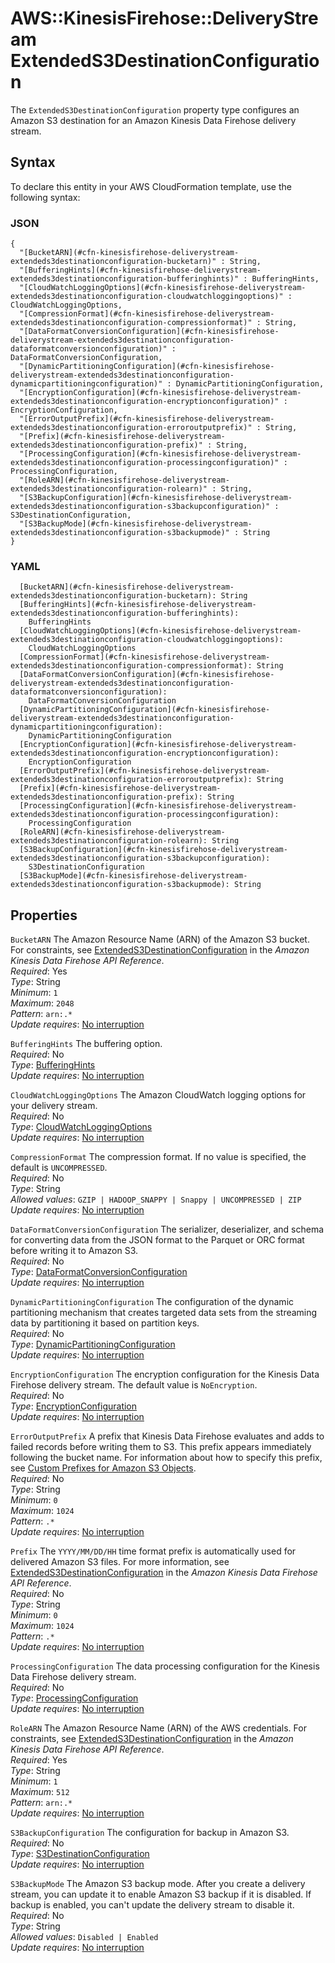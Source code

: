 # AWS::KinesisFirehose::DeliveryStream ExtendedS3DestinationConfiguration<a name="aws-properties-kinesisfirehose-deliverystream-extendeds3destinationconfiguration"></a>

The `ExtendedS3DestinationConfiguration` property type configures an Amazon S3 destination for an Amazon Kinesis Data Firehose delivery stream\.

## Syntax<a name="aws-properties-kinesisfirehose-deliverystream-extendeds3destinationconfiguration-syntax"></a>

To declare this entity in your AWS CloudFormation template, use the following syntax:

### JSON<a name="aws-properties-kinesisfirehose-deliverystream-extendeds3destinationconfiguration-syntax.json"></a>

```
{
  "[BucketARN](#cfn-kinesisfirehose-deliverystream-extendeds3destinationconfiguration-bucketarn)" : String,
  "[BufferingHints](#cfn-kinesisfirehose-deliverystream-extendeds3destinationconfiguration-bufferinghints)" : BufferingHints,
  "[CloudWatchLoggingOptions](#cfn-kinesisfirehose-deliverystream-extendeds3destinationconfiguration-cloudwatchloggingoptions)" : CloudWatchLoggingOptions,
  "[CompressionFormat](#cfn-kinesisfirehose-deliverystream-extendeds3destinationconfiguration-compressionformat)" : String,
  "[DataFormatConversionConfiguration](#cfn-kinesisfirehose-deliverystream-extendeds3destinationconfiguration-dataformatconversionconfiguration)" : DataFormatConversionConfiguration,
  "[DynamicPartitioningConfiguration](#cfn-kinesisfirehose-deliverystream-extendeds3destinationconfiguration-dynamicpartitioningconfiguration)" : DynamicPartitioningConfiguration,
  "[EncryptionConfiguration](#cfn-kinesisfirehose-deliverystream-extendeds3destinationconfiguration-encryptionconfiguration)" : EncryptionConfiguration,
  "[ErrorOutputPrefix](#cfn-kinesisfirehose-deliverystream-extendeds3destinationconfiguration-erroroutputprefix)" : String,
  "[Prefix](#cfn-kinesisfirehose-deliverystream-extendeds3destinationconfiguration-prefix)" : String,
  "[ProcessingConfiguration](#cfn-kinesisfirehose-deliverystream-extendeds3destinationconfiguration-processingconfiguration)" : ProcessingConfiguration,
  "[RoleARN](#cfn-kinesisfirehose-deliverystream-extendeds3destinationconfiguration-rolearn)" : String,
  "[S3BackupConfiguration](#cfn-kinesisfirehose-deliverystream-extendeds3destinationconfiguration-s3backupconfiguration)" : S3DestinationConfiguration,
  "[S3BackupMode](#cfn-kinesisfirehose-deliverystream-extendeds3destinationconfiguration-s3backupmode)" : String
}
```

### YAML<a name="aws-properties-kinesisfirehose-deliverystream-extendeds3destinationconfiguration-syntax.yaml"></a>

```
  [BucketARN](#cfn-kinesisfirehose-deliverystream-extendeds3destinationconfiguration-bucketarn): String
  [BufferingHints](#cfn-kinesisfirehose-deliverystream-extendeds3destinationconfiguration-bufferinghints):
    BufferingHints
  [CloudWatchLoggingOptions](#cfn-kinesisfirehose-deliverystream-extendeds3destinationconfiguration-cloudwatchloggingoptions):
    CloudWatchLoggingOptions
  [CompressionFormat](#cfn-kinesisfirehose-deliverystream-extendeds3destinationconfiguration-compressionformat): String
  [DataFormatConversionConfiguration](#cfn-kinesisfirehose-deliverystream-extendeds3destinationconfiguration-dataformatconversionconfiguration):
    DataFormatConversionConfiguration
  [DynamicPartitioningConfiguration](#cfn-kinesisfirehose-deliverystream-extendeds3destinationconfiguration-dynamicpartitioningconfiguration):
    DynamicPartitioningConfiguration
  [EncryptionConfiguration](#cfn-kinesisfirehose-deliverystream-extendeds3destinationconfiguration-encryptionconfiguration):
    EncryptionConfiguration
  [ErrorOutputPrefix](#cfn-kinesisfirehose-deliverystream-extendeds3destinationconfiguration-erroroutputprefix): String
  [Prefix](#cfn-kinesisfirehose-deliverystream-extendeds3destinationconfiguration-prefix): String
  [ProcessingConfiguration](#cfn-kinesisfirehose-deliverystream-extendeds3destinationconfiguration-processingconfiguration):
    ProcessingConfiguration
  [RoleARN](#cfn-kinesisfirehose-deliverystream-extendeds3destinationconfiguration-rolearn): String
  [S3BackupConfiguration](#cfn-kinesisfirehose-deliverystream-extendeds3destinationconfiguration-s3backupconfiguration):
    S3DestinationConfiguration
  [S3BackupMode](#cfn-kinesisfirehose-deliverystream-extendeds3destinationconfiguration-s3backupmode): String
```

## Properties<a name="aws-properties-kinesisfirehose-deliverystream-extendeds3destinationconfiguration-properties"></a>

`BucketARN` <a name="cfn-kinesisfirehose-deliverystream-extendeds3destinationconfiguration-bucketarn"></a>
The Amazon Resource Name \(ARN\) of the Amazon S3 bucket\. For constraints, see [ExtendedS3DestinationConfiguration](https://docs.aws.amazon.com/firehose/latest/APIReference/API_ExtendedS3DestinationConfiguration.html) in the _Amazon Kinesis Data Firehose API Reference_\.  
_Required_: Yes  
_Type_: String  
_Minimum_: `1`  
_Maximum_: `2048`  
_Pattern_: `arn:.*`  
_Update requires_: [No interruption](https://docs.aws.amazon.com/AWSCloudFormation/latest/UserGuide/using-cfn-updating-stacks-update-behaviors.html#update-no-interrupt)

`BufferingHints` <a name="cfn-kinesisfirehose-deliverystream-extendeds3destinationconfiguration-bufferinghints"></a>
The buffering option\.  
_Required_: No  
_Type_: [BufferingHints](aws-properties-kinesisfirehose-deliverystream-bufferinghints.md)  
_Update requires_: [No interruption](https://docs.aws.amazon.com/AWSCloudFormation/latest/UserGuide/using-cfn-updating-stacks-update-behaviors.html#update-no-interrupt)

`CloudWatchLoggingOptions` <a name="cfn-kinesisfirehose-deliverystream-extendeds3destinationconfiguration-cloudwatchloggingoptions"></a>
The Amazon CloudWatch logging options for your delivery stream\.  
_Required_: No  
_Type_: [CloudWatchLoggingOptions](aws-properties-kinesisfirehose-deliverystream-cloudwatchloggingoptions.md)  
_Update requires_: [No interruption](https://docs.aws.amazon.com/AWSCloudFormation/latest/UserGuide/using-cfn-updating-stacks-update-behaviors.html#update-no-interrupt)

`CompressionFormat` <a name="cfn-kinesisfirehose-deliverystream-extendeds3destinationconfiguration-compressionformat"></a>
The compression format\. If no value is specified, the default is `UNCOMPRESSED`\.  
_Required_: No  
_Type_: String  
_Allowed values_: `GZIP | HADOOP_SNAPPY | Snappy | UNCOMPRESSED | ZIP`  
_Update requires_: [No interruption](https://docs.aws.amazon.com/AWSCloudFormation/latest/UserGuide/using-cfn-updating-stacks-update-behaviors.html#update-no-interrupt)

`DataFormatConversionConfiguration` <a name="cfn-kinesisfirehose-deliverystream-extendeds3destinationconfiguration-dataformatconversionconfiguration"></a>
The serializer, deserializer, and schema for converting data from the JSON format to the Parquet or ORC format before writing it to Amazon S3\.  
_Required_: No  
_Type_: [DataFormatConversionConfiguration](aws-properties-kinesisfirehose-deliverystream-dataformatconversionconfiguration.md)  
_Update requires_: [No interruption](https://docs.aws.amazon.com/AWSCloudFormation/latest/UserGuide/using-cfn-updating-stacks-update-behaviors.html#update-no-interrupt)

`DynamicPartitioningConfiguration` <a name="cfn-kinesisfirehose-deliverystream-extendeds3destinationconfiguration-dynamicpartitioningconfiguration"></a>
The configuration of the dynamic partitioning mechanism that creates targeted data sets from the streaming data by partitioning it based on partition keys\.  
_Required_: No  
_Type_: [DynamicPartitioningConfiguration](aws-properties-kinesisfirehose-deliverystream-dynamicpartitioningconfiguration.md)  
_Update requires_: [No interruption](https://docs.aws.amazon.com/AWSCloudFormation/latest/UserGuide/using-cfn-updating-stacks-update-behaviors.html#update-no-interrupt)

`EncryptionConfiguration` <a name="cfn-kinesisfirehose-deliverystream-extendeds3destinationconfiguration-encryptionconfiguration"></a>
The encryption configuration for the Kinesis Data Firehose delivery stream\. The default value is `NoEncryption`\.  
_Required_: No  
_Type_: [EncryptionConfiguration](aws-properties-kinesisfirehose-deliverystream-encryptionconfiguration.md)  
_Update requires_: [No interruption](https://docs.aws.amazon.com/AWSCloudFormation/latest/UserGuide/using-cfn-updating-stacks-update-behaviors.html#update-no-interrupt)

`ErrorOutputPrefix` <a name="cfn-kinesisfirehose-deliverystream-extendeds3destinationconfiguration-erroroutputprefix"></a>
A prefix that Kinesis Data Firehose evaluates and adds to failed records before writing them to S3\. This prefix appears immediately following the bucket name\. For information about how to specify this prefix, see [Custom Prefixes for Amazon S3 Objects](https://docs.aws.amazon.com/firehose/latest/dev/s3-prefixes.html)\.  
_Required_: No  
_Type_: String  
_Minimum_: `0`  
_Maximum_: `1024`  
_Pattern_: `.*`  
_Update requires_: [No interruption](https://docs.aws.amazon.com/AWSCloudFormation/latest/UserGuide/using-cfn-updating-stacks-update-behaviors.html#update-no-interrupt)

`Prefix` <a name="cfn-kinesisfirehose-deliverystream-extendeds3destinationconfiguration-prefix"></a>
The `YYYY/MM/DD/HH` time format prefix is automatically used for delivered Amazon S3 files\. For more information, see [ExtendedS3DestinationConfiguration](https://docs.aws.amazon.com/firehose/latest/APIReference/API_ExtendedS3DestinationConfiguration.html) in the _Amazon Kinesis Data Firehose API Reference_\.  
_Required_: No  
_Type_: String  
_Minimum_: `0`  
_Maximum_: `1024`  
_Pattern_: `.*`  
_Update requires_: [No interruption](https://docs.aws.amazon.com/AWSCloudFormation/latest/UserGuide/using-cfn-updating-stacks-update-behaviors.html#update-no-interrupt)

`ProcessingConfiguration` <a name="cfn-kinesisfirehose-deliverystream-extendeds3destinationconfiguration-processingconfiguration"></a>
The data processing configuration for the Kinesis Data Firehose delivery stream\.  
_Required_: No  
_Type_: [ProcessingConfiguration](aws-properties-kinesisfirehose-deliverystream-processingconfiguration.md)  
_Update requires_: [No interruption](https://docs.aws.amazon.com/AWSCloudFormation/latest/UserGuide/using-cfn-updating-stacks-update-behaviors.html#update-no-interrupt)

`RoleARN` <a name="cfn-kinesisfirehose-deliverystream-extendeds3destinationconfiguration-rolearn"></a>
The Amazon Resource Name \(ARN\) of the AWS credentials\. For constraints, see [ExtendedS3DestinationConfiguration](https://docs.aws.amazon.com/firehose/latest/APIReference/API_ExtendedS3DestinationConfiguration.html) in the _Amazon Kinesis Data Firehose API Reference_\.  
_Required_: Yes  
_Type_: String  
_Minimum_: `1`  
_Maximum_: `512`  
_Pattern_: `arn:.*`  
_Update requires_: [No interruption](https://docs.aws.amazon.com/AWSCloudFormation/latest/UserGuide/using-cfn-updating-stacks-update-behaviors.html#update-no-interrupt)

`S3BackupConfiguration` <a name="cfn-kinesisfirehose-deliverystream-extendeds3destinationconfiguration-s3backupconfiguration"></a>
The configuration for backup in Amazon S3\.  
_Required_: No  
_Type_: [S3DestinationConfiguration](aws-properties-kinesisfirehose-deliverystream-s3destinationconfiguration.md)  
_Update requires_: [No interruption](https://docs.aws.amazon.com/AWSCloudFormation/latest/UserGuide/using-cfn-updating-stacks-update-behaviors.html#update-no-interrupt)

`S3BackupMode` <a name="cfn-kinesisfirehose-deliverystream-extendeds3destinationconfiguration-s3backupmode"></a>
The Amazon S3 backup mode\. After you create a delivery stream, you can update it to enable Amazon S3 backup if it is disabled\. If backup is enabled, you can't update the delivery stream to disable it\.  
_Required_: No  
_Type_: String  
_Allowed values_: `Disabled | Enabled`  
_Update requires_: [No interruption](https://docs.aws.amazon.com/AWSCloudFormation/latest/UserGuide/using-cfn-updating-stacks-update-behaviors.html#update-no-interrupt)
